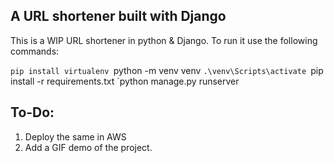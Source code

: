 ## A URL shortener built with Django

This is a WIP URL shortener in python & Django. To run it use the following commands:

`pip install virtualenv
`python -m venv venv
`.\venv\Scripts\activate
`pip install -r requirements.txt
`python manage.py runserver

##  To-Do:

1. Deploy the same in AWS
2. Add a GIF demo of the project.

